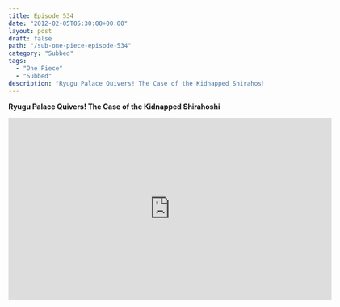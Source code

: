 ```yaml
---
title: Episode 534
date: "2012-02-05T05:30:00+00:00"
layout: post
draft: false
path: "/sub-one-piece-episode-534"
category: "Subbed"
tags:
  - "One Piece"
  - "Subbed"
description: "Ryugu Palace Quivers! The Case of the Kidnapped Shirahoshi"
---
```


**Ryugu Palace Quivers! The Case of the Kidnapped Shirahoshi**

<iframe width="640" height="360" src="https://www.rapidvideo.com/e/G6FRPF84V9" frameborder="0" marginwidth=0 marginheight=0 scrolling=no allowfullscreen></iframe>


